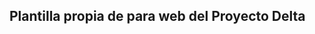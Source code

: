 ## Plantilla propia de para web del Proyecto Delta
[Enlace al proyecto en github.io]: https://andygardiaz.github.io/proyectodelta/
